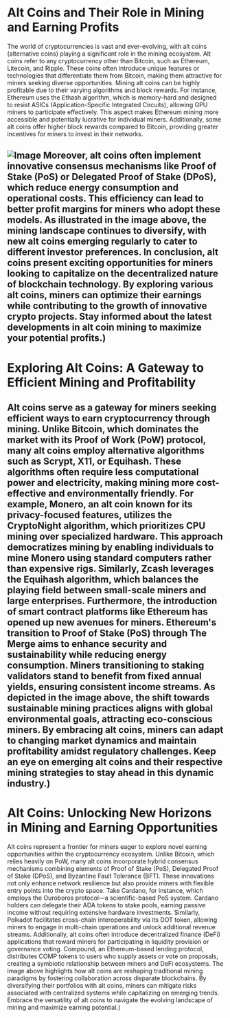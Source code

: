 # Alt Coins and Their Role in Mining and Earning Profits
The world of cryptocurrencies is vast and ever-evolving, with alt coins (alternative coins) playing a significant role in the mining ecosystem. Alt coins refer to any cryptocurrency other than Bitcoin, such as Ethereum, Litecoin, and Ripple. These coins often introduce unique features or technologies that differentiate them from Bitcoin, making them attractive for miners seeking diverse opportunities.
Mining alt coins can be highly profitable due to their varying algorithms and block rewards. For instance, Ethereum uses the Ethash algorithm, which is memory-hard and designed to resist ASICs (Application-Specific Integrated Circuits), allowing GPU miners to participate effectively. This aspect makes Ethereum mining more accessible and potentially lucrative for individual miners. Additionally, some alt coins offer higher block rewards compared to Bitcoin, providing greater incentives for miners to invest in their networks.

![Image](https://github.com/user-attachments/assets/d7419ec9-dc67-403f-bf28-8faea5f1f74f)
Moreover, alt coins often implement innovative consensus mechanisms like Proof of Stake (PoS) or Delegated Proof of Stake (DPoS), which reduce energy consumption and operational costs. This efficiency can lead to better profit margins for miners who adopt these models. As illustrated in the image above, the mining landscape continues to diversify, with new alt coins emerging regularly to cater to different investor preferences.
In conclusion, alt coins present exciting opportunities for miners looking to capitalize on the decentralized nature of blockchain technology. By exploring various alt coins, miners can optimize their earnings while contributing to the growth of innovative crypto projects. Stay informed about the latest developments in alt coin mining to maximize your potential profits.)
---
# Exploring Alt Coins: A Gateway to Efficient Mining and Profitability
Alt coins serve as a gateway for miners seeking efficient ways to earn cryptocurrency through mining. Unlike Bitcoin, which dominates the market with its Proof of Work (PoW) protocol, many alt coins employ alternative algorithms such as Scrypt, X11, or Equihash. These algorithms often require less computational power and electricity, making mining more cost-effective and environmentally friendly.
For example, Monero, an alt coin known for its privacy-focused features, utilizes the CryptoNight algorithm, which prioritizes CPU mining over specialized hardware. This approach democratizes mining by enabling individuals to mine Monero using standard computers rather than expensive rigs. Similarly, Zcash leverages the Equihash algorithm, which balances the playing field between small-scale miners and large enterprises.
Furthermore, the introduction of smart contract platforms like Ethereum has opened up new avenues for miners. Ethereum's transition to Proof of Stake (PoS) through The Merge aims to enhance security and sustainability while reducing energy consumption. Miners transitioning to staking validators stand to benefit from fixed annual yields, ensuring consistent income streams.
As depicted in the image above, the shift towards sustainable mining practices aligns with global environmental goals, attracting eco-conscious miners. By embracing alt coins, miners can adapt to changing market dynamics and maintain profitability amidst regulatory challenges. Keep an eye on emerging alt coins and their respective mining strategies to stay ahead in this dynamic industry.)
---
# Alt Coins: Unlocking New Horizons in Mining and Earning Opportunities
Alt coins represent a frontier for miners eager to explore novel earning opportunities within the cryptocurrency ecosystem. Unlike Bitcoin, which relies heavily on PoW, many alt coins incorporate hybrid consensus mechanisms combining elements of Proof of Stake (PoS), Delegated Proof of Stake (DPoS), and Byzantine Fault Tolerance (BFT). These innovations not only enhance network resilience but also provide miners with flexible entry points into the crypto space.
Take Cardano, for instance, which employs the Ouroboros protocol—a scientific-based PoS system. Cardano holders can delegate their ADA tokens to stake pools, earning passive income without requiring extensive hardware investments. Similarly, Polkadot facilitates cross-chain interoperability via its DOT token, allowing miners to engage in multi-chain operations and unlock additional revenue streams.
Additionally, alt coins often introduce decentralized finance (DeFi) applications that reward miners for participating in liquidity provision or governance voting. Compound, an Ethereum-based lending protocol, distributes COMP tokens to users who supply assets or vote on proposals, creating a symbiotic relationship between miners and DeFi ecosystems.
The image above highlights how alt coins are reshaping traditional mining paradigms by fostering collaboration across disparate blockchains. By diversifying their portfolios with alt coins, miners can mitigate risks associated with centralized systems while capitalizing on emerging trends. Embrace the versatility of alt coins to navigate the evolving landscape of mining and maximize earning potential.)
